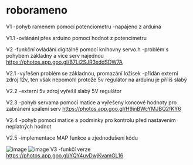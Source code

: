# roborameno

V1
  -pohyb ramenem pomocí potenciometru
  -napájeno z arduina
  
V1.1
  -ovlánání přes arduino pomocí hodnot z potencimetru
  
V2
  -funkční ovládání digitálně pomocí knihovny servo.h
  -problém s pohybem základny a více serv najednou
  https://photos.app.goo.gl/B7Li2SJR3xddSDW7A
  
V2.1
  -vyřešen problém se základnou, promazání ložisek
  -přidán externí zdroj 12v, ten však nepomohl protože 5v regulátor na arduinu je příliš slabý
  
V2.2
  -externí 5v zdroj vyřešil slabý 5V regulátor
  
V2.3
  -pohyb servama pomocí matice a vyřešeny koncové hodnoty pro zabránení spálení serv 
  https://photos.app.goo.gl/H9jnBWcYMJBQ2fKY6
  
V2.4
  -pohyb pomoci matice a podminky pro kontrolu před nastavením neplatných hodnot
  
V2.5
  -implementace MAP funkce a zjednodušení kódu

![image](https://user-images.githubusercontent.com/47314980/142778892-de9c2001-89be-4d3a-9249-a956968e6a6c.png)
![image](https://user-images.githubusercontent.com/47314980/145252788-20ba90d2-d66d-42f5-90b5-cd37cc80bc77.png)
V3
  -funkčí verze
  https://photos.app.goo.gl/YQY4uvDwjKvamGL16
